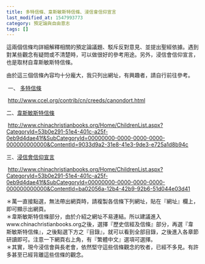```yaml
---
title: 多特信條、韋斯敏斯特信條、浸信會信仰宣言
last_modified_at: 1547993773
category: 預定論與自由意志
tags: []
---
```


<p>這兩個信條均詳細解釋相關的預定論議題、駁斥反對意見、並提出聖經依據。遇到對某些觀念有疑問或不清楚時，可以做很好的參考用途。另外，浸信會信仰宣言，也是取材自韋斯敏斯特信條。 <!--more--></p><p>由於這三個信條內容均十分龐大，我只列出網址，有興趣者，請自行前往參考。</p><p> 一、 <a href="http://www.ccel.org/contrib/cn/creeds/canondort.html" target="_blank">多特信條</a></p><p> <a href="http://www.ccel.org/contrib/cn/creeds/canondort.html">http://www.ccel.org/contrib/cn/creeds/canondort.html</a> </p><p>二、<a href="http://www.chinachristianbooks.org/Home/ChildrenList.aspx?CategoryId=53b0e291-51e4-401c-a25f-0eb9d4dae41f&amp;SubCategoryId=00000000-0000-0000-0000-000000000000&amp;ContentId=9033d9a2-31e8-41e3-9de3-e725a1d8b94c ">韋斯敏斯特信條</a></p><p> <a href="http://www.chinachristianbooks.org/Home/ChildrenList.aspx?CategoryId=53b0e291-51e4-401c-a25f-0eb9d4dae41f&amp;SubCategoryId=00000000-0000-0000-0000-000000000000&amp;ContentId=9033d9a2-31e8-41e3-9de3-e725a1d8b94c">http://www.chinachristianbooks.org/Home/ChildrenList.aspx?CategoryId=53b0e291-51e4-401c-a25f-0eb9d4dae41f&amp;SubCategoryId=00000000-0000-0000-0000-000000000000&amp;ContentId=9033d9a2-31e8-41e3-9de3-e725a1d8b94c</a> </p><p>三、<a href=" http://www.chinachristianbooks.org/Home/ChildrenList.aspx?CategoryId=53b0e291-51e4-401c-a25f-0eb9d4dae41f&amp;SubCategoryId=00000000-0000-0000-0000-000000000000&amp;ContentId=ba02056a-12b4-42b9-92b6-51d044e03d41 ">浸信會信仰宣言</a></p><p> <a href="http://www.chinachristianbooks.org/Home/ChildrenList.aspx?CategoryId=53b0e291-51e4-401c-a25f-0eb9d4dae41f&amp;SubCategoryId=00000000-0000-0000-0000-000000000000&amp;ContentId=ba02056a-12b4-42b9-92b6-51d044e03d41">http://www.chinachristianbooks.org/Home/ChildrenList.aspx?CategoryId=53b0e291-51e4-401c-a25f-0eb9d4dae41f&amp;SubCategoryId=00000000-0000-0000-0000-000000000000&amp;ContentId=ba02056a-12b4-42b9-92b6-51d044e03d41</a> </p><p>＊萬一直接點選，無法帶出網頁時，請複製各信條下列網址，貼在『網址』欄上，即可顯示出網頁。<br/> ＊韋斯敏斯特信條部分，由於介紹之網址不易連結。所以建議進入www.chinachristianbooks.org之後，選擇『歷史信經及信條』部分，再選『韋斯敏斯特信條』，之後點選下方之『目錄』，就可以看到全部目錄，之後進入各章節研讀即可。注意一下網頁右上角，有『繁體中文』選項可選擇。 <br/>＊其實，現今浸信會與長老會，依然堅守這些信條觀念的牧者，已經不多見。有許多甚至已經背離這些信條的觀念。 </p><br/>
